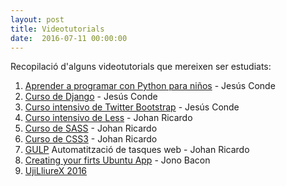 ```yaml
---
layout: post
title: Videotutorials
date:  2016-07-11 00:00:00
---
```


Recopilació d'alguns videotutorials que mereixen ser estudiats:

1. [Aprender a programar con Python para  niños](https://www.youtube.com/playlist?list=PLEtcGQaT56chpYflEjBWRodHJNJN8EKpO) - Jesús Conde
2. [Curso de Django](https://www.youtube.com/playlist?list=PLEtcGQaT56cg3A3r-TNoc-PyVeOuAMB4x) - Jesús Conde
3. [Curso intensivo de Twitter Bootstrap](https://www.youtube.com/playlist?list=PLEtcGQaT56chvpvBH0W7MKuIIkFKh3hL9) - Jesús Conde
4. [Curso intensivo de Less](https://www.youtube.com/playlist?list=PLEtcGQaT56chi4GvoaXC3YkuXMLxPejMb) - Johan Ricardo
5. [Curso de SASS](https://www.youtube.com/playlist?list=PL5mZlJHWhPyxKrfbsw5-1GxErJrOrSkWI) - Johan Ricardo
6. [Curso de CSS3](https://www.youtube.com/playlist?list=PL5mZlJHWhPyxCif2OzY0DZKad0byKFq85) - Johan Ricardo
7. [GULP](https://www.youtube.com/playlist?list=PL5mZlJHWhPyzNl8W_B33FaQT1RnH9GRsR) Automatització de tasques web - Johan Ricardo
8. [Creating your firts Ubuntu App](https://www.youtube.com/watch?v=sO8hiPreNBg) - Jono Bacon
9. [UjiLliureX 2016](http://ujilliurex.uji.es/videos.php)
